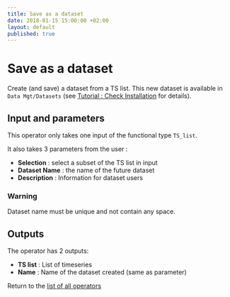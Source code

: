```yaml
---
title: Save as a dataset
date: 2018-01-15 15:00:00 +02:00
layout: default
published: true
---
```

# Save as a dataset

Create (and save) a dataset from a TS list.
This new dataset is available in `Data Mgt/Datasets` (see [Tutorial : Check Installation](/doc/tutorials/tuto_basics.html) for details).

## Input and parameters

This operator only takes one input of the functional type `TS_list`.

It also takes 3 parameters from the user :

- **Selection** : select a subset of the TS list in input
- **Dataset Name** : the name of the future dataset
- **Description** : Information for dataset users

### Warning
Dataset name must be unique and not contain any space.


## Outputs

The operator has 2 outputs:

- **TS list** : List of timeseries
- **Name** : Name of the dataset created (same as parameter)


Return to the [list of all operators](/operators.html)
